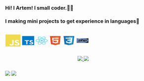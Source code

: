 ### Hi! I Artem! I small coder.👨‍💻
### I making mini projects to get experience in languages💪
<div style="display: inline_block"><br>
  <img align="center" alt="Alfedov-Js" height="40" width="50" src="https://raw.githubusercontent.com/devicons/devicon/master/icons/javascript/javascript-plain.svg">
  <img align="center" alt="Alfedov-Ts" height="30" width="40" src="https://raw.githubusercontent.com/devicons/devicon/master/icons/typescript/typescript-plain.svg">
  <img align="center" alt="Alfedov-React" height="30" width="40" src="https://raw.githubusercontent.com/devicons/devicon/master/icons/react/react-original.svg">
  <img align="center" alt="Alfedov-HTML" height="30" width="40" src="https://raw.githubusercontent.com/devicons/devicon/master/icons/html5/html5-original.svg">
  <img align="center" alt="Alfedov-CSS" height="30" width="40" src="https://raw.githubusercontent.com/devicons/devicon/master/icons/css3/css3-original.svg">
  <img align="center" alt="Alfedov-PHP" height="30" width="40" src="https://raw.githubusercontent.com/devicons/devicon/master/icons/php/php-original.svg">
</div>

  ##
  
<div align="center">
  <a href="https://github.com/Alfedov">
  <img height="180em" src="https://github-readme-stats.vercel.app/api?username=Alfedov&show_icons=true&theme=dracula&include_all_commits=true&count_private=true"/>
  <img height="180em" src="https://github-readme-stats.vercel.app/api/top-langs/?username=Alfedov&layout=compact&langs_count=7&theme=dracula"/>
</div>
  
  ##
<div> 
 <a href="https://discord.gg/EJFVjurMN6" target="_blank"><img src="https://img.shields.io/badge/Discord-7289DA?style=for-the-badge&logo=discord&logoColor=white" target="_blank"></a> 
  <a href="https://vk.com/alfedovdev" target="_blank"><img src="https://img.shields.io/badge/-Vkontakte-090909?style=for-the-badge&logo=Vk&logoColor=4F7DB3" target="_blank"></a> 
</div>
